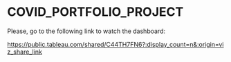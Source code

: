 # COVID_PORTFOLIO_PROJECT

Please, go to the following link to watch the dashboard:

https://public.tableau.com/shared/C44TH7FN6?:display_count=n&:origin=viz_share_link
